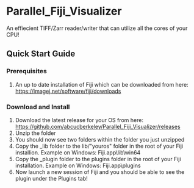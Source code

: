 # Parallel_Fiji_Visualizer
An effiecient TIFF/Zarr reader/writer that can utilize all the cores of your CPU!

## Quick Start Guide

### Prerequisites
1. An up to date installation of Fiji which can be downloaded from here: https://imagej.net/software/fiji/downloads

### Download and Install
1. Download the latest release for your OS from here: https://github.com/abcucberkeley/Parallel_Fiji_Visualizer/releases
2. Unzip the folder
3. You should now see two folders within the folder you just unzipped
4. Copy the _lib folder to the lib/"youros" folder in the root of your Fiji installion. Example on Windows: Fiji.app\lib\win64
5. Copy the _plugin folder to the plugins folder in the root of your Fiji installation. Example on Windows: Fiji.app\plugins
6. Now launch a new session of Fiji and you should be able to see the plugin under the Plugins tab!

